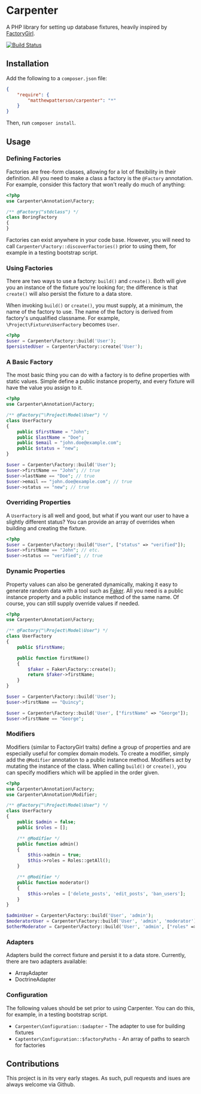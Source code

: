 Carpenter
=========

A PHP library for setting up database fixtures, heavily inspired by [FactoryGirl](https://github.com/thoughtbot/factory_girl).

[![Build Status](https://travis-ci.org/matthewpatterson/carpenter.svg?branch=master)](https://travis-ci.org/matthewpatterson/carpenter)

Installation
------------

Add the following to a `composer.json` file:

```json
{
    "require": {
        "matthewpatterson/carpenter": "*"
    }
}
```

Then, run `composer install`.

Usage
-----

### Defining Factories

Factories are free-form classes, allowing for a lot of flexibility in their definition.  All you need to make a class a factory is the `@Factory` annotation.  For example, consider this factory that won't really do much of anything:

```php
<?php
use Carpenter\Annotation\Factory;

/** @Factory("stdclass") */
class BoringFactory
{
}
```

Factories can exist anywhere in your code base.  However, you will need to call `Carpenter\Factory::discoverFactories()` prior to using them, for example in a testing bootstrap script.

### Using Factories

There are two ways to use a factory: `build()` and `create()`.  Both will give you an instance of the fixture you're looking for; the difference is that `create()` will also persist the fixture to a data store.

When invoking `build()` or `create()`, you must supply, at a minimum, the name of the factory to use.  The name of the factory is derived from factory's unqualified classname.  For example, `\Project\Fixture\UserFactory` becomes `User`.

```php
<?php
$user = Carpenter\Factory::build('User');
$persistedUser = Carpenter\Factory::create('User');
```

### A Basic Factory

The most basic thing you can do with a factory is to define properties with static values.  Simple define a public instance property, and every fixture will have the value you assign to it.

```php
<?php
use Carpenter\Annotation\Factory;

/** @Factory("\Project\Model\User") */
class UserFactory
{
    public $firstName = "John";
    public $lastName = "Doe";
    public $email = "john.doe@example.com";
    public $status = "new";
}

$user = Carpenter\Factory::build('User');
$user->firstName == "John"; // true
$user->lastName == "Doe"; // true
$user->email == "john.doe@example.com"; // true
$user->status == "new"; // true
```

### Overriding Properties

A `UserFactory` is all well and good, but what if you want our user to have a slightly different status?  You can provide an array of overrides when building and creating the fixture.

```php
<?php
$user = Carpenter\Factory::build("User", ["status" => "verified"]);
$user->firstName == "John"; // etc.
$user->status == "verified"; // true
```

### Dynamic Properties

Property values can also be generated dynamically, making it easy to generate random data with a tool such as [Faker](https://github.com/fzaninotto/Faker).  All you need is a public instance property and a public instance method of the same name.  Of course, you can still supply override values if needed.

```php
<?php
use Carpenter\Annotation\Factory;

/** @Factory("\Project\Model\User") */
class UserFactory
{
    public $firstName;

    public function firstName()
    {
        $faker = Faker\Factory::create();
        return $faker->firstName;
    }
}

$user = Carpenter\Factory::build('User');
$user->firstName == "Quincy";

$user = Carpenter\Factory::build('User', ["firstName" => "George"]);
$user->firstName == "George";
```

### Modifiers

Modifiers (similar to FactoryGirl traits) define a group of properties and are especially useful for complex domain models.  To create a modifier, simply add the `@Modifier` annotation to a public instance method.  Modifiers act by mutating the instance of the class.  When calling `build()` or `create()`, you can specify modifiers which will be applied in the order given.

```php
<?php
use Carpenter\Annotation\Factory;
use Carpenter\Annotation\Modifier;

/** @Factory("\Project\Model\User") */
class UserFactory
{
    public $admin = false;
    public $roles = [];

    /** @Modifier */
    public function admin()
    {
        $this->admin = true;
        $this->roles = Roles::getAll();
    }

    /** @Modifier */
    public function moderator()
    {
        $this->roles = ['delete_posts', 'edit_posts', 'ban_users'];
    }
}

$adminUser = Carpenter\Factory::build('User', 'admin');
$moderatorUser = Carpenter\Factory::build('User', 'admin', 'moderator'); // Will have $admin == true but the roles of a moderator
$otherModerator = Carpenter\Factory::build('User', 'admin', ["roles" => ["ban_users"]]); // Will have $admin == true but only the ban_users role
```

### Adapters

Adapters build the correct fixture and persist it to a data store.  Currently, there are two adapters available:

* ArrayAdapter
* DoctrineAdapter

### Configuration

The following values should be set prior to using Carpenter.  You can do this, for example, in a testing bootstrap script.

* `Carpenter\Configuration::$adapter` - The adapter to use for building fixtures
* `Captenter\Configuration::$factoryPaths` - An array of paths to search for factories

Contributions
-------------

This project is in its very early stages.  As such, pull requests and isues are always welcome via Github.
